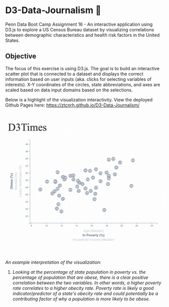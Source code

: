 # D3-Data-Journalism :newspaper:

Penn Data Boot Camp Assignment 16 - An interactive application using D3.js to explore a US Census Bureau dataset by visualizing correlations between demographic characteristics and health risk factors in the United States.

## Objective
The focus of this exercise is using D3.js. The goal is to build an interactive scatter plot that is connected to a dataset and displays the correct information based on user inputs (aka. clicks for selecting variables of interests). X-Y coordinates of the circles, state abbreviations, and axes are scaled based on data input domains based on the selections.

Below is a highlight of the visualization interactivity. View the deployed Github Pages here: https://ztcnrh.github.io/D3-Data-Journalism/

<br>

![Demo of the interactive scatter plot](showcase_highlights/demo.gif)

<br>

*An example interpretation of the visualization:*
1. *Looking at the percentage of state population in poverty vs. the percentage of population that are obese, there is a clear positive correlation between the two variables. In other words, a higher poverty rate correlates to a higher obecity rate. Poverty rate is likely a good indicator/predictor of a state's obecity rate and could potentially be a contributing factor of why a population is more likely to be obese.*
